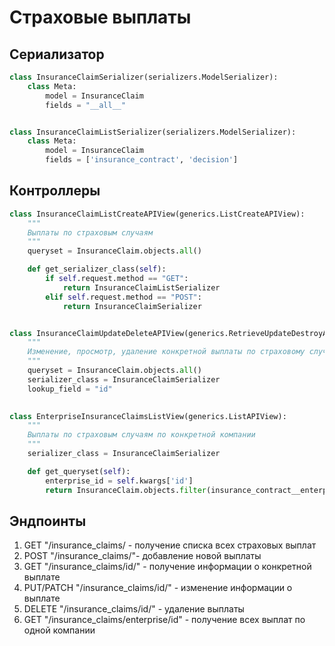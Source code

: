 # Страховые выплаты

## Сериализатор
```python
class InsuranceClaimSerializer(serializers.ModelSerializer):
    class Meta:
        model = InsuranceClaim
        fields = "__all__"


class InsuranceClaimListSerializer(serializers.ModelSerializer):
    class Meta:
        model = InsuranceClaim
        fields = ['insurance_contract', 'decision']
```

## Контроллеры
```python
class InsuranceClaimListCreateAPIView(generics.ListCreateAPIView):
    """
    Выплаты по страховым случаям
    """
    queryset = InsuranceClaim.objects.all()

    def get_serializer_class(self):
        if self.request.method == "GET":
            return InsuranceClaimListSerializer
        elif self.request.method == "POST":
            return InsuranceClaimSerializer


class InsuranceClaimUpdateDeleteAPIView(generics.RetrieveUpdateDestroyAPIView):
    """
    Изменение, просмотр, удаление конкретной выплаты по страховому случаю
    """
    queryset = InsuranceClaim.objects.all()
    serializer_class = InsuranceClaimSerializer
    lookup_field = "id"
    

class EnterpriseInsuranceClaimsListView(generics.ListAPIView):
    """
    Выплаты по страховым случаям по конкретной компании
    """
    serializer_class = InsuranceClaimSerializer

    def get_queryset(self):
        enterprise_id = self.kwargs['id']
        return InsuranceClaim.objects.filter(insurance_contract__enterprise_id=enterprise_id)

```

## Эндпоинты
1. GET "/insurance_claims/ - получение списка всех страховых выплат
2. POST "/insurance_claims/"- добавление новой выплаты
3. GET "/insurance_claims/id/" - получение информации о конкретной выплате
4. PUT/PATCH "/insurance_claims/id/" - изменение информации о выплате
5. DELETE "/insurance_claims/id/" - удаление выплаты
6. GET "/insurance_claims/enterprise/id" - получение всех выплат по одной компании
